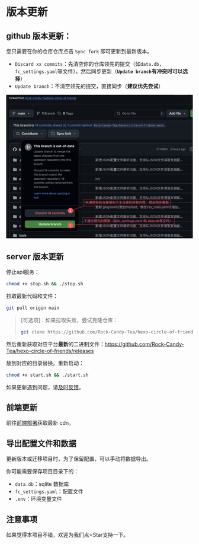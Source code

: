 # 版本更新

## github 版本更新：

您只需要在你的仓库仓库点击 `Sync fork` 即可更新到最新版本。

- `Discard xx commits`：先清空你的仓库领先的提交（如`data.db`，`fc_settings.yaml`等文件），然后同步更新（**`Update branch`有冲突时可以选择**）
- `Update branch`：不清空领先的提交，直接同步（**建议优先尝试**）

![sync_fork](sync_fork.png)

## server 版本更新

停止api服务：

```bash
chmod +x stop.sh && ./stop.sh
```

拉取最新代码和文件：

```bash
git pull origin main
```

> [可选项]：如果拉取失败，尝试克隆仓库：
>
> ```bash
> git clone https://github.com/Rock-Candy-Tea/hexo-circle-of-friends
> ```

然后重新获取对应平台**最新**的二进制文件：https://github.com/Rock-Candy-Tea/hexo-circle-of-friends/releases

放到对应的目录替换。重新启动：

```bash
chmod +x start.sh && ./start.sh
```

如果更新遇到问题，请[及时反馈](contactus)。

## 前端更新

前往[前端部署](frontenddeploy)获取最新 cdn。

## 导出配置文件和数据

更新版本或迁移项目时，为了保留配置，可以手动将数据导出。

你可能需要保存项目目录下的：

- `data.db`：sqlite 数据库
- `fc_settings.yaml`：配置文件
- `.env`：环境变量文件

## 注意事项

如果觉得本项目不错，欢迎为我们点⭐Star支持一下。
